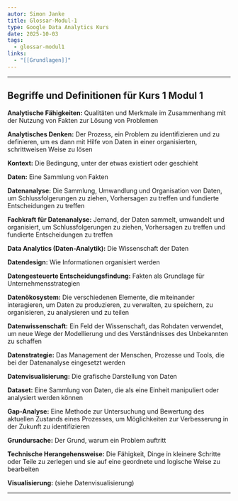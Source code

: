 ```yaml
---
autor: Simon Janke
title: Glossar-Modul-1
type: Google Data Analytics Kurs
date: 2025-10-03
tags:
  - glossar-modul1
links:
  - "[[Grundlagen]]"
---
```

---

## **Begriffe und Definitionen für Kurs 1 Modul 1**

**Analytische Fähigkeiten:** Qualitäten und Merkmale im Zusammenhang mit der Nutzung von Fakten zur Lösung von Problemen

**Analytisches Denken:** Der Prozess, ein Problem zu identifizieren und zu definieren, um es dann mit Hilfe von Daten in einer organisierten, schrittweisen Weise zu lösen

**Kontext:** Die Bedingung, unter der etwas existiert oder geschieht

**Daten:** Eine Sammlung von Fakten

**Datenanalyse:** Die Sammlung, Umwandlung und Organisation von Daten, um Schlussfolgerungen zu ziehen, Vorhersagen zu treffen und fundierte Entscheidungen zu treffen

**Fachkraft für Datenanalyse:** Jemand, der Daten sammelt, umwandelt und organisiert, um Schlussfolgerungen zu ziehen, Vorhersagen zu treffen und fundierte Entscheidungen zu treffen

**Data Analytics (Daten-Analytik):** Die Wissenschaft der Daten

**Datendesign:** Wie Informationen organisiert werden

**Datengesteuerte Entscheidungsfindung:** Fakten als Grundlage für Unternehmensstrategien

**Datenökosystem:** Die verschiedenen Elemente, die miteinander interagieren, um Daten zu produzieren, zu verwalten, zu speichern, zu organisieren, zu analysieren und zu teilen

**Datenwissenschaft:** Ein Feld der Wissenschaft, das Rohdaten verwendet, um neue Wege der Modellierung und des Verständnisses des Unbekannten zu schaffen

**Datenstrategie:** Das Management der Menschen, Prozesse und Tools, die bei der Datenanalyse eingesetzt werden

**Datenvisualisierung:** Die grafische Darstellung von Daten

**Dataset:** Eine Sammlung von Daten, die als eine Einheit manipuliert oder analysiert werden können

**Gap-Analyse:** Eine Methode zur Untersuchung und Bewertung des aktuellen Zustands eines Prozesses, um Möglichkeiten zur Verbesserung in der Zukunft zu identifizieren

**Grundursache:** Der Grund, warum ein Problem auftritt

**Technische Herangehensweise:** Die Fähigkeit, Dinge in kleinere Schritte oder Teile zu zerlegen und sie auf eine geordnete und logische Weise zu bearbeiten

**Visualisierung:** (siehe Datenvisualisierung)

---
